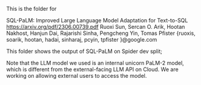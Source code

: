This is the folder for

SQL-PaLM: Improved Large Language Model Adaptation for Text-to-SQL
https://arxiv.org/pdf/2306.00739.pdf
Ruoxi Sun, Sercan O. Arik, Hootan Nakhost, Hanjun Dai, Rajarishi Sinha, Pengcheng Yin, Tomas Pfister
{ruoxis, soarik, hootan, hadai, sinharaj, pcyin, tpfister }@google.com

This folder shows the output of SQL-PaLM on Spider dev split; 

Note that the LLM model we used is an internal unicorn PaLM-2 model, which is different from the external-facing LLM API on Cloud. We are working on allowing external users to access the model.


